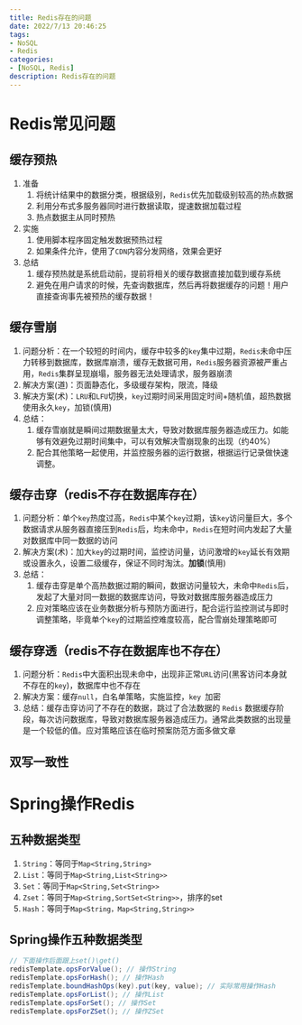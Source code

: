 ```yaml
---
title: Redis存在的问题
date: 2022/7/13 20:46:25
tags:
- NoSQL
- Redis
categories:
- [NoSQL, Redis]
description: Redis存在的问题
---
```


# Redis常见问题

## 缓存预热

1. 准备
    1. 将统计结果中的数据分类，根据级别，`Redis`优先加载级别较高的热点数据
    2. 利用分布式多服务器同时进行数据读取，提速数据加载过程
    3. 热点数据主从同时预热
2. 实施
    1. 使用脚本程序固定触发数据预热过程
    2. 如果条件允许，使用了`CDN`内容分发网络，效果会更好
3. 总结
    1. 缓存预热就是系统启动前，提前将相关的缓存数据直接加载到缓存系统
    2. 避免在用户请求的时候，先查询数据库，然后再将数据缓存的问题！用户直接查询事先被预热的缓存数据！

## 缓存雪崩

1. 问题分析：在一个较短的时间内，缓存中较多的`key`集中过期，`Redis`未命中压力转移到数据库，数据库崩溃，缓存无数据可用，`Redis`服务器资源被严重占用，`Redis`集群呈现崩塌，服务器无法处理请求，服务器崩溃
2. 解决方案(道)：页面静态化，多级缓存架构，限流，降级
3. 解决方案(术)：`LRU`和`LFU`切换，`key`过期时间采用固定时间+随机值，超热数据使用永久`key`，加锁(慎用)
4. 总结：
    1. 缓存雪崩就是瞬间过期数据量太大，导致对数据库服务器造成压力。如能够有效避免过期时间集中，可以有效解决雪崩现象的出现（约40%）
    2. 配合其他策略一起使用，并监控服务器的运行数据，根据运行记录做快速调整。

## 缓存击穿（redis不存在数据库存在）

1. 问题分析：单个`key`热度过高，`Redis`中某个`key`过期，该`key`访问量巨大，多个数据请求从服务器直接压到`Redis`后，均未命中，`Redis`在短时间内发起了大量对数据库中同一数据的访问
2. 解决方案(术)：加大`key`的过期时间，监控访问量，访问激增的`key`延长有效期或设置永久，设置二级缓存，保证不同时淘汰。**加锁**(慎用)
3. 总结：
    1. 缓存击穿是单个高热数据过期的瞬间，数据访问量较大，未命中`Redis`后，发起了大量对同一数据的数据库访问，导致对数据库服务器造成压力
    2. 应对策略应该在业务数据分析与预防方面进行，配合运行监控测试与即时调整策略，毕竟单个`key`的过期监控难度较高，配合雪崩处理策略即可

## 缓存穿透（redis不存在数据库也不存在）

1. 问题分析：`Redis`中大面积出现未命中，出现非正常`URL`访问(黑客访问本身就不存在的`key`)，数据库中也不存在
2. 解决方案：缓存`null`，白名单策略，实施监控，`key `加密
3. 总结：缓存击穿访问了不存在的数据，跳过了合法数据的 `Redis` 数据缓存阶段，每次访问数据库，导致对数据库服务器造成压力。通常此类数据的出现量是一个较低的值。应对策略应该在临时预案防范方面多做文章

## 双写一致性

# Spring操作Redis

## 五种数据类型

1. `String`：等同于`Map<String,String>`
2. `List`：等同于`Map<String,List<String>>`
3. `Set`：等同于`Map<String,Set<String>>`
4. `Zset`：等同于`Map<String,SortSet<String>>`，排序的set
5. `Hash`：等同于`Map<String，Map<String,String>>`

## Spring操作五种数据类型

```java
// 下面操作后面跟上set()\get()
redisTemplate.opsForValue(); // 操作String
redisTemplate.opsForHash();	// 操作Hash
redisTemplate.boundHashOps(key).put(key, value); // 实际常用操作Hash
redisTemplate.opsForList(); // 操作List
redisTemplate.opsForSet(); // 操作Set
redisTemplate.opsForZSet(); // 操作ZSet
```